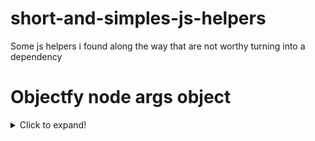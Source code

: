 # short-and-simples-js-helpers
Some js helpers i found along the way that are not worthy turning into a dependency

# Objectfy node args object
<details>
  <summary>Click to expand!</summary>

```js
const input = ["/usr/local/bin/node", "src/server.ts", "api_key=123"];

const separator = '=';

function objectfyNodeArgs(input = []) {
  let object = {};

  input.forEach((item = '', index) => {
    if (item.includes(separator)) {
       const [key, value] = item.split(separator)
       object[key]=value;
    }
  });

  return object;
}

const result = objectfyNodeArgs(input)

console.log(result)
```

</details>
